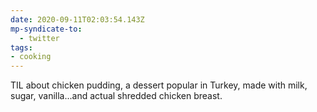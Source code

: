 ```yaml
---
date: 2020-09-11T02:03:54.143Z
mp-syndicate-to:
  - twitter
tags:
- cooking
---
```


TIL about chicken pudding, a dessert popular in Turkey, made with milk, sugar, vanilla...and actual shredded chicken breast. 
